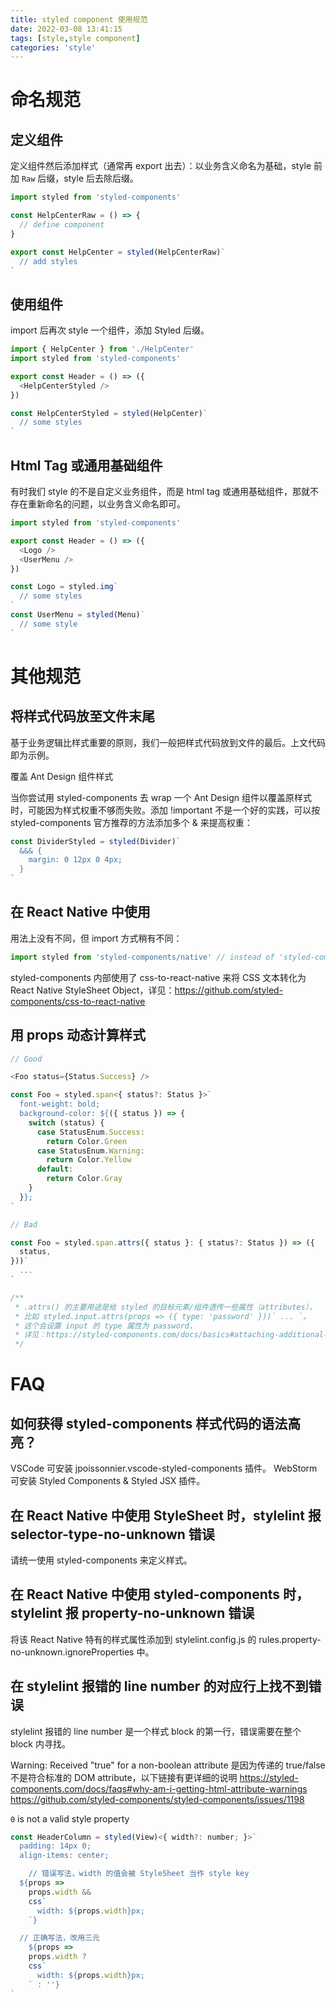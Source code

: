 ```yaml
---
title: styled component 使用规范
date: 2022-03-08 13:41:15
tags: [style,style component]
categories: 'style'
---
```

# 命名规范

## 定义组件

定义组件然后添加样式（通常再 export 出去）：以业务含义命名为基础，style 前加 `Raw` 后缀，style 后去除后缀。

```js
import styled from 'styled-components'

const HelpCenterRaw = () => {
  // define component
}

export const HelpCenter = styled(HelpCenterRaw)`
  // add styles
`
```

## 使用组件

import 后再次 style 一个组件，添加 Styled 后缀。

```js
import { HelpCenter } from './HelpCenter'
import styled from 'styled-components'

export const Header = () => ({
  <HelpCenterStyled />
})

const HelpCenterStyled = styled(HelpCenter)`
  // some styles
`
```

## Html Tag 或通用基础组件

有时我们 style 的不是自定义业务组件，而是 html tag 或通用基础组件，那就不存在重新命名的问题，以业务含义命名即可。

```js
import styled from 'styled-components'

export const Header = () => ({
  <Logo />
  <UserMenu />
})

const Logo = styled.img`
  // some styles
`
const UserMenu = styled(Menu)`
  // some style
`
```

# 其他规范

## 将样式代码放至文件末尾

基于业务逻辑比样式重要的原则，我们一般把样式代码放到文件的最后。上文代码即为示例。

覆盖 Ant Design 组件样式

当你尝试用 styled-components 去 wrap 一个 Ant Design 组件以覆盖原样式时，可能因为样式权重不够而失败。添加 !important 不是一个好的实践，可以按 styled-components 官方推荐的方法添加多个 & 来提高权重：

```js
const DividerStyled = styled(Divider)`
  &&& {
    margin: 0 12px 0 4px;
  }
`
```

## 在 React Native 中使用

用法上没有不同，但 import 方式稍有不同：

```js
import styled from 'styled-components/native' // instead of 'styled-components'
```

styled-components 内部使用了 css-to-react-native 来将 CSS 文本转化为 React Native StyleSheet Object，详见：https://github.com/styled-components/css-to-react-native

## 用 props 动态计算样式

```js
// Good

<Foo status={Status.Success} />

const Foo = styled.span<{ status?: Status }>`
  font-weight: bold;
  background-color: ${({ status }) => {
    switch (status) {
      case StatusEnum.Success:
        return Color.Green
      case StatusEnum.Warning:
        return Color.Yellow
      default:
        return Color.Gray
    }
  }};
`

// Bad

const Foo = styled.span.attrs({ status }: { status?: Status }) => ({
  status,
}))`
  ...
`

/**
 * .attrs() 的主要用途是给 styled 的目标元素/组件透传一些属性（attributes），
 * 比如 styled.input.attrs(props => ({ type: 'password' }))` ... `，
 * 这个会设置 input 的 type 属性为 password，
 * 详见：https://styled-components.com/docs/basics#attaching-additional-props
 */


```

# FAQ

## 如何获得 styled-components 样式代码的语法高亮？

VSCode 可安装 jpoissonnier.vscode-styled-components 插件。
WebStorm 可安装 Styled Components & Styled JSX 插件。

## 在 React Native 中使用 StyleSheet 时，stylelint 报 selector-type-no-unknown 错误

请统一使用 styled-components 来定义样式。

## 在 React Native 中使用 styled-components 时，stylelint 报 property-no-unknown 错误

将该 React Native 特有的样式属性添加到 stylelint.config.js 的 rules.property-no-unknown.ignoreProperties 中。

## 在 stylelint 报错的 line number 的对应行上找不到错误

stylelint 报错的 line number 是一个样式 block 的第一行，错误需要在整个 block 内寻找。

Warning: Received "true" for a non-boolean attribute
是因为传递的 true/false 不是符合标准的 DOM attribute，以下链接有更详细的说明
https://styled-components.com/docs/faqs#why-am-i-getting-html-attribute-warnings
https://github.com/styled-components/styled-components/issues/1198

`0` is not a valid style property

```js
const HeaderColumn = styled(View)<{ width?: number; }>`
  padding: 14px 0;
  align-items: center;

	// 错误写法，width 的值会被 StyleSheet 当作 style key
  ${props =>
    props.width &&
    css`
      width: ${props.width}px;
    `}

  // 正确写法，改用三元
	${props =>
    props.width ?
    css`
      width: ${props.width}px;
    ` : ''}
`
```